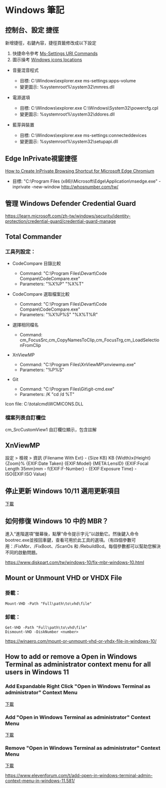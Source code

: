 # Windows 筆記

## 控制台、設定 捷徑
新增捷徑，右鍵內容，捷徑頁籤修改成以下設定
1. 快捷命令參考 [Ms-Settings URI Commands](https://woshub.com/ms-settings-uri-commands-windows-11/)
2. 圖示操考 [Windows icons locations](https://www.digitalcitizen.life/where-find-most-windows-10s-native-icons/)

* 音量混音程式
    * 目標: C:\Windows\explorer.exe ms-settings:apps-volume
    * 變更圖示: %systemroot%\system32\mmres.dll

* 電源選項
    * 目標: C:\Windows\explorer.exe C:\Windows\System32\powercfg.cpl
    * 變更圖示: %systemroot%\system32\ddores.dll

* 藍芽與裝置
    * 目標: C:\Windows\explorer.exe ms-settings:connecteddevices
    * 變更圖示: %systemroot%\system32\setupapi.dll

## Edge InPrivate視窗捷徑
[How to Create InPrivate Browsing Shortcut for Microsoft Edge Chromium](https://www.tenforums.com/tutorials/153406-how-create-inprivate-browsing-shortcut-microsoft-edge-chromium.html)

* 目標: "C:\Program Files (x86)\Microsoft\Edge\Application\msedge.exe" -inprivate -new-window http://whosnumber.com/tw/


## 管理 Windows Defender Credential Guard

https://learn.microsoft.com/zh-tw/windows/security/identity-protection/credential-guard/credential-guard-manage

## Total Commander

### 工具列設定：

* CodeCompare 目錄比較
    * Command: "C:\Program Files\Devart\Code Compare\CodeCompare.exe"
    * Parameters: "%X%P" "%X%T"

* CodeCompare 選取檔案比較
    * Command: "C:\Program Files\Devart\Code Compare\CodeCompare.exe"
    * Parameters: "%X%P%S" "%X%T%R"

* 選擇相同檔名
    * Command: cm_FocusSrc,cm_CopyNamesToClip,cm_FocusTrg,cm_LoadSelectionFromClip

* XnViewMP
    * Command: "C:\Program Files\XnViewMP\xnviewmp.exe"
    * Parameters: "%P%S"

* Git
    * Command: "C:\Program Files\Git\git-cmd.exe"
    * Parameters: /K "cd /d %T"

Icon file:
C:\totalcmd\WCMICONS.DLL

### 檔案列表自訂欄位
cm_SrcCustomView1
自訂欄位顯示，包含註解


## XnViewMP
設定 > 檢視 > 資訊
{Filename With Ext} - {Size KB} KB
{Width}x{Height} {Zoom}%
{EXIF:Date Taken}
{EXIF:Model}
{META:LensID}
{EXIF:Focal Length 35mm}mm - f{EXIF:F-Number} -  {EXIF:Exposure Time} - ISO{EXIF:ISO Value}

## 停止更新 Windows 10/11 選用更新項目

[下載](wushowhide.diagcab)


## 如何修復 Windows 10 中的 MBR？

進入“進階選項”螢幕後，點擊“命令提示字元”以啟動它。然後鍵入命令 bootrec.exe並按回車鍵，查看可用於此工具的選項。（有四個參數可用：/FixMbr、/FixBoot、/ScanOs 和 /RebuildBcd。每個參數都可以幫助您解決不同的啟動問題。

https://www.diskpart.com/tw/windows-10/fix-mbr-windows-10.html


## Mount or Unmount VHD or VHDX File

### 掛載：
```
Mount-VHD -Path "Full\path\to\vhd\file"
```

### 卸載：
```
Get-VHD -Path "Full\path\to\vhd\file"
Dismount-VHD -DiskNumber <number>
```

https://winaero.com/mount-or-unmount-vhd-or-vhdx-file-in-windows-10/

## How to add or remove a Open in Windows Terminal as administrator context menu for all users in Windows 11

### Add Expandable Right Click "Open in Windows Terminal as administrator" Context Menu
[下載](powershell/Add_expandable_Open_in_Windows_Terminal_as_administrator.reg)

### Add "Open in Windows Terminal as administrator" Context Menu
[下載](powershell/Add_Open_in_Windows_Terminal_as_administrator.reg)

### Remove "Open in Windows Terminal as administrator" Context Menu
[下載](powershell/Remove_Open_in_Windows_Terminal_as_administrator.reg)


https://www.elevenforum.com/t/add-open-in-windows-terminal-admin-context-menu-in-windows-11.581/